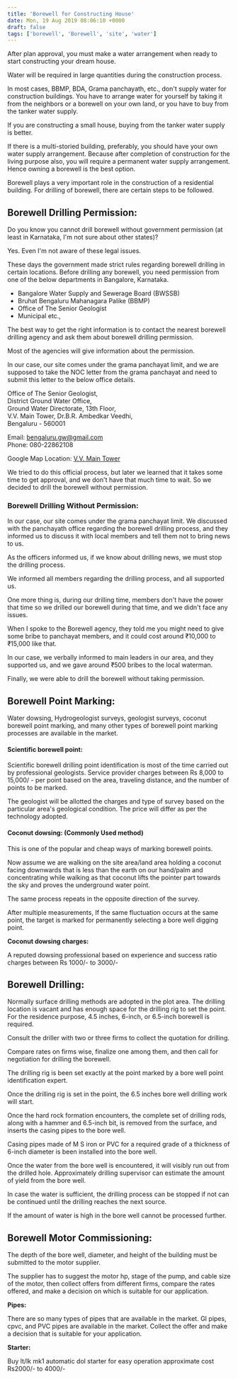 ```yaml
---
title: 'Borewell for Constructing House'
date: Mon, 19 Aug 2019 08:06:10 +0000
draft: false
tags: ['borewell', 'Borewell', 'site', 'water']
---
```


After plan approval, you must make a water arrangement when ready to start constructing your dream house.

Water will be required in large quantities during the construction process.

In most cases, BBMP, BDA, Grama panchayath, etc., don't supply water for construction buildings. You have to arrange water for yourself by taking it from the neighbors or a borewell on your own land, or you have to buy from the tanker water supply.

If you are constructing a small house, buying from the tanker water supply is better.

If there is a multi-storied building, preferably, you should have your own water supply arrangement. Because after completion of construction for the living purpose also, you will require a permanent water supply arrangement. Hence owning a borewell is the best option.

Borewell plays a very important role in the construction of a residential building. For drilling of borewell, there are certain steps to be followed.

Borewell Drilling Permission:
-----------------------------

Do you know you cannot drill borewell without government permission (at least in Karnataka, I'm not sure about other states)?

Yes. Even I'm not aware of these legal issues.

These days the government made strict rules regarding borewell drilling in certain locations. Before drilling any borewell, you need permission from one of the below departments in Bangalore, Karnataka.

*   Bangalore Water Supply and Sewerage Board (BWSSB)
*   Bruhat Bengaluru Mahanagara Palike (BBMP)
*   Office of The Senior Geologist
*   Municipal etc.,

The best way to get the right information is to contact the nearest borewell drilling agency and ask them about borewell drilling permission.

Most of the agencies will give information about the permission.

In our case, our site comes under the grama panchayat limit, and we are supposed to take the NOC letter from the grama panchayat and need to submit this letter to the below office details.

Office of The Senior Geologist,  
District Ground Water Office,  
Ground Water Directorate, 13th Floor,  
V.V. Main Tower, Dr.B.R. Ambedkar Veedhi,  
Bengaluru - 560001

Email: bengaluru.gw@gmail.com  
Phone: 080-22862108

Google Map Location: [V.V. Main Tower](https://goo.gl/maps/ysFk6WLkDvP99JZf9)

We tried to do this official process, but later we learned that it takes some time to get approval, and we don't have that much time to wait. So we decided to drill the borewell without permission.

### Borewell Drilling Without Permission:

In our case, our site comes under the grama panchayat limit. We discussed with the panchayath office regarding the borewell drilling process, and they informed us to discuss it with local members and tell them not to bring news to us.

As the officers informed us, if we know about drilling news, we must stop the drilling process.

We informed all members regarding the drilling process, and all supported us.

One more thing is, during our drilling time, members don't have the power that time so we drilled our borewell during that time, and we didn't face any issues.

When I spoke to the Borewell agency, they told me you might need to give some bribe to panchayat members, and it could cost around ₹10,000 to ₹15,000 like that.

In our case, we verbally informed to main leaders in our area, and they supported us, and we gave around ₹500 bribes to the local waterman.

Finally, we were able to drill the borewell without taking permission.

**Borewell Point Marking:**
---------------------------

Water dowsing, Hydrogeologist surveys, geologist surveys, coconut borewell point marking, and many other types of borewell point marking processes are available in the market. 

#### Scientific borewell point:

Scientific borewell drilling point identification is most of the time carried out by professional geologists. Service provider charges between Rs 8,000 to 15,000/ - per point based on the area, traveling distance, and the number of points to be marked.

The geologist will be allotted the charges and type of survey based on the particular area's geological condition. The price will differ as per the technology adopted.

#### Coconut dowsing: (Commonly Used method)

This is one of the popular and cheap ways of marking borewell points.

Now assume we are walking on the site area/land area holding a coconut facing downwards that is less than the earth on our hand/palm and concentrating while walking as that coconut lifts the pointer part towards the sky and proves the underground water point.

The same process repeats in the opposite direction of the survey.

After multiple measurements, If the same fluctuation occurs at the same point, the target is marked for permanently selecting a bore well digging point.

**Coconut dowsing charges:**

A reputed dowsing professional based on experience and success ratio charges between Rs 1000/- to 3000/-

**Borewell Drilling:**
----------------------

Normally surface drilling methods are adopted in the plot area. The drilling location is vacant and has enough space for the drilling rig to set the point. For the residence purpose, 4.5 inches, 6-inch, or 6.5-inch borewell is required.

Consult the driller with two or three firms to collect the quotation for drilling.

Compare rates on firms wise, finalize one among them, and then call for negotiation for drilling the borewell.

The drilling rig is been set exactly at the point marked by a bore well point identification expert.

Once the drilling rig is set in the point, the 6.5 inches bore well drilling work will start.

Once the hard rock formation encounters, the complete set of drilling rods, along with a hammer and 6.5-inch bit, is removed from the surface, and inserts the casing pipes to the bore well.

Casing pipes made of M S iron or PVC for a required grade of a thickness of 6-inch diameter is been installed into the bore well.

Once the water from the bore well is encountered, it will visibly run out from the drilled hole. Approximately drilling supervisor can estimate the amount of yield from the bore well.

In case the water is sufficient, the drilling process can be stopped if not can be continued until the drilling reaches the next source.

If the amount of water is high in the bore well cannot be processed further.

**Borewell Motor Commissioning:**
---------------------------------

The depth of the bore well, diameter, and height of the building must be submitted to the motor supplier.

The supplier has to suggest the motor hp, stage of the pump, and cable size of the motor, then collect offers from different firms, compare the rates offered, and make a decision on which is suitable for our application.

**Pipes:**

There are so many types of pipes that are available in the market. GI pipes, cpvc, and PVC pipes are available in the market. Collect the offer and make a decision that is suitable for your application.

**Starter:**

Buy lt/lk mk1 automatic dol starter for easy operation approximate cost Rs2000/- to 4000/-